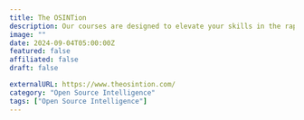 ```yaml
---
title: The OSINTion
description: Our courses are designed to elevate your skills in the rapidly evolving intelligence landscape.
image: ""
date: 2024-09-04T05:00:00Z
featured: false
affiliated: false
draft: false

externalURL: https://www.theosintion.com/
category: "Open Source Intelligence"
tags: ["Open Source Intelligence"]
---
```

